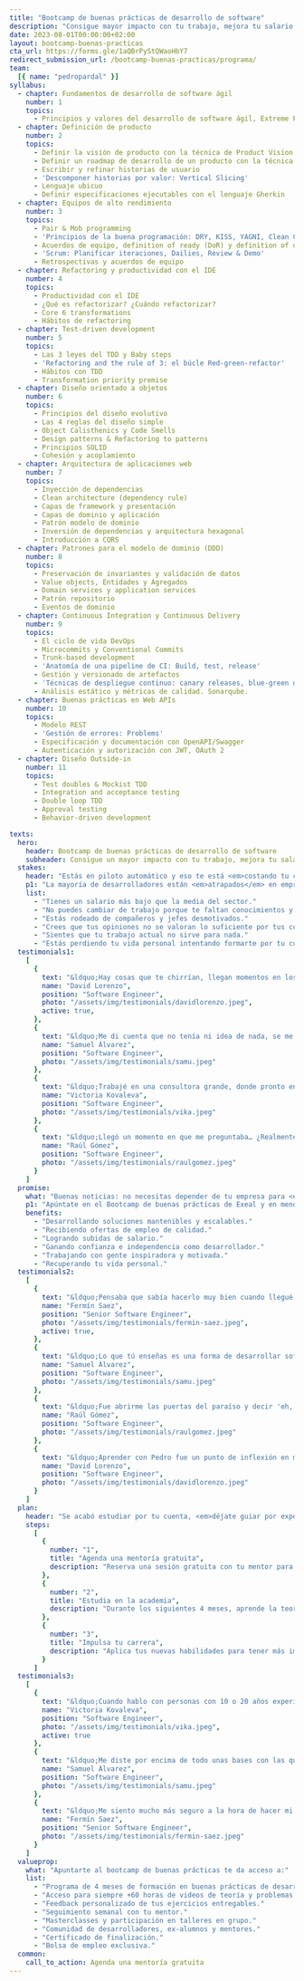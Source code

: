 ```yaml
---
title: "Bootcamp de buenas prácticas de desarrollo de software"
description: "Consigue mayor impacto con tu trabajo, mejora tu salario y recupera tu motivación."
date: 2023-08-01T00:00:00+02:00
layout: bootcamp-buenas-practicas
cta_url: https://forms.gle/1aQBrPyStQWaoHbY7
redirect_submission_url: /bootcamp-buenas-practicas/programa/
team:
  [{ name: "pedropardal" }]
syllabus:
  - chapter: Fundamentos de desarrollo de software ágil
    number: 1
    topics:
      - Principios y valores del desarrollo de software ágil, Extreme Programming DevOps y Software Craftsmanship
  - chapter: Definición de producto
    number: 2
    topics:
      - Definir la visión de producto con la técnica de Product Vision Board
      - Definir un roadmap de desarrollo de un producto con la técnica de Story Mapping
      - Escribir y refinar historias de usuario
      - 'Descomponer historias por valor: Vertical Slicing'
      - Lenguaje ubicuo
      - Definir especificaciones ejecutables con el lenguaje Gherkin
  - chapter: Equipos de alto rendimiento
    number: 3
    topics:
      - Pair & Mob programming
      - 'Principios de la buena programación: DRY, KISS, YAGNI, Clean Code'
      - Acuerdos de equipo, definition of ready (DoR) y definition of done (DoD)
      - 'Scrum: Planificar iteraciones, Dailies, Review & Demo'
      - Retrospectivas y acuerdos de equipo
  - chapter: Refactoring y productividad con el IDE
    number: 4
    topics:
      - Productividad con el IDE
      - ¿Qué es refactorizar? ¿Cuándo refactorizar?
      - Core 6 transformations
      - Hábitos de refactoring
  - chapter: Test-driven development
    number: 5
    topics:
      - Las 3 leyes del TDD y Baby steps
      - 'Refactoring and the rule of 3: el búcle Red-green-refactor'
      - Hábitos con TDD
      - Transformation priority premise
  - chapter: Diseño orientado a objetos
    number: 6
    topics:
      - Principios del diseño evolutivo
      - Las 4 reglas del diseño simple
      - Object Calisthenics y Code Smells
      - Design patterns & Refactoring to patterns
      - Principios SOLID
      - Cohesión y acoplamiento
  - chapter: Arquitectura de aplicaciones web
    number: 7
    topics:
      - Inyección de dependencias
      - Clean architecture (dependency rule)
      - Capas de framework y presentación
      - Capas de dominio y aplicación
      - Patrón modelo de dominio
      - Inversión de dependencias y arquitectura hexagonal
      - Introducción a CQRS
  - chapter: Patrones para el modelo de dominio (DDD)
    number: 8
    topics:
      - Preservación de invariantes y validación de datos
      - Value objects, Entidades y Agregados
      - Domain services y application services
      - Patrón repositorio
      - Eventos de dominio
  - chapter: Continuous Integration y Continuous Delivery
    number: 9
    topics:
      - El ciclo de vida DevOps
      - Microcommits y Conventional Commits
      - Trunk-based development
      - 'Anatomía de una pipeline de CI: Build, test, release'
      - Gestión y versionado de artefactos
      - 'Técnicas de despliegue continuo: canary releases, blue-green deployment'
      - Análisis estático y métricas de calidad. Sonarqube.
  - chapter: Buenas prácticas en Web APIs
    number: 10
    topics:
      - Modelo REST
      - 'Gestión de errores: Problems'
      - Especificación y documentación con OpenAPI/Swagger
      - Autenticación y autorización con JWT, OAuth 2
  - chapter: Diseño Outside-in
    number: 11
    topics:
      - Test doubles & Mockist TDD
      - Integration and acceptance testing
      - Double loop TDD
      - Approval testing
      - Behavior-driven development

texts:
  hero:
    header: Bootcamp de buenas prácticas de desarrollo de software
    subheader: Consigue un mayor impacto con tu trabajo, mejora tu salario y recupera tu motivación.
  stakes:
    header: "Estás en piloto automático y eso te está <em>costando tu carrera</em> como desarrollador."
    p1: "La mayoría de desarrolladores están <em>atrapados</em> en empresas mediocres, <em>desmotivados</em> por no tener oportunidades de crecer profesionalmente ni lograr impacto con su trabajo. ¿Te suena alguna de estas situaciones?:"
    list:
      - "Tienes un salario más bajo que la media del sector."
      - "No puedes cambiar de trabajo porque te faltan conocimientos y experiencia."
      - "Estás rodeado de compañeros y jefes desmotivados."
      - "Crees que tus opiniones no se valoran lo suficiente por tus compañeros."
      - "Sientes que tu trabajo actual no sirve para nada."
      - "Estás perdiendo tu vida personal intentando formarte por tu cuenta."
  testimonials1:
    [
      {
        text: "&ldquo;Hay cosas que te chirrían, llegan momentos en los que tú mismo te planteas que tiene que haber alguna manera más cuerda de hacer las cosas. Un día se me cruzaron los cables, y me dije… yo con esto no puedo seguir para adelante, esto es una salvajada, no puedo seguir así.&rdquo;",
        name: "David Lorenzo",
        position: "Software Engineer",
        photo: "/assets/img/testimonials/davidlorenzo.jpeg",
        active: true,
      },
      {
        text: "&ldquo;Me di cuenta que no tenía ni idea de nada, se me cayó el mundo encima, llevaba 4 años creyendo que programaba bien, y de repente si voy a otra empresa es que no me van ni a contratar, así que me asuste bastante.&rdquo;",
        name: "Samuel Álvarez",
        position: "Software Engineer",
        photo: "/assets/img/testimonials/samu.jpeg"
      },
      {
        text: "&ldquo;Trabajé en una consultora grande, donde pronto entendí que quería salir. En el mundo tech escuchaba mucho sobre testing, pair programming, y tenía ganas de probarlo, de trabajar de verdad en un equipo Agile, haciendo código con calidad. Sabía que si continuaba en esta empresa no iba a aprender muchas cosas.&rdquo;",
        name: "Victoria Kovaleva",
        position: "Software Engineer",
        photo: "/assets/img/testimonials/vika.jpeg"
      },
      {
        text: "&ldquo;Llegó un momento en que me preguntaba… ¿Realmente estoy aprendiendo a programar?  Intentaba aprender y hacer como podía. Veía el código de mis compañeros y pensaba, si veo que hacen las cosas de esta forma, pues supongo que será así…&rdquo;",
        name: "Raúl Gómez",
        position: "Software Engineer",
        photo: "/assets/img/testimonials/raulgomez.jpeg"
      }
    ]
  promise:
    what: "Buenas noticias: no necesitas depender de tu empresa para <em>dar el salto</em>."
    p1: "Apúntate en el Bootcamp de buenas prácticas de Exeal y en menos tiempo del que esperas estarás:"
    benefits:
      - "Desarrollando soluciones mantenibles y escalables."
      - "Recibiendo ofertas de empleo de calidad."
      - "Logrando subidas de salario."
      - "Ganando confianza e independencia como desarrollador."
      - "Trabajando con gente inspiradora y motivada."
      - "Recuperando tu vida personal."
  testimonials2:
    [
      {
        text: "&ldquo;Pensaba que sabía hacerlo muy bien cuando llegué a Voxel, pero cuando te conocí me abriste la mente.&rdquo;",
        name: "Fermín Saez",
        position: "Senior Software Engineer",
        photo: "/assets/img/testimonials/fermin-saez.jpeg",
        active: true,
      },
      {
        text: "&ldquo;Lo que tú enseñas es una forma de desarrollar software, son muchas piezas que se juntan para formar un puzzle.&rdquo;",
        name: "Samuel Álvarez",
        position: "Software Engineer",
        photo: "/assets/img/testimonials/samu.jpeg"
      },
      {
        text: "&ldquo;Fue abrirme las puertas del paraíso y decir 'eh, que hay sitios en los que se pueden hacer las cosas bien'&rdquo;",
        name: "Raúl Gómez",
        position: "Software Engineer",
        photo: "/assets/img/testimonials/raulgomez.jpeg"
      },
      {
        text: "&ldquo;Aprender con Pedro fue un punto de inflexión en mi carrera profesional&rdquo;",
        name: "David Lorenzo",
        position: "Software Engineer",
        photo: "/assets/img/testimonials/davidlorenzo.jpeg"
      }
    ] 
  plan:
    header: "Se acabó estudiar por tu cuenta, <em>déjate guiar por expertos</em>."
    steps:
      [
        {
          number: "1",
          title: "Agenda una mentoría gratuita",
          description: "Reserva una sesión gratuita con tu mentor para estudiar tu situación y ayudarte a definir tus próximos pasos.",
        },
        {
          number: "2",
          title: "Estudia en la academia",
          description: "Durante los siguientes 4 meses, aprende la teoria y aplicación de las buenas prácticas en la academia de Exeal.",
        },
        {
          number: "3",
          title: "Impulsa tu carrera",
          description: "Aplica tus nuevas habilidades para tener más impacto en tu empresa, aumentar tu salario o cambiar de trabajo.",
        }
      ]
  testimonials3:
    [
      {
        text: "&ldquo;Cuando hablo con personas con 10 o 20 años experiencia, me dicen que ojalá ellos hubieran podido aprender al principio todo lo que yo sé ahora&rdquo;",
        name: "Victoria Kovaleva",
        position: "Software Engineer",
        photo: "/assets/img/testimonials/vika.jpeg",
        active: true
      },
      {
        text: "&ldquo;Me diste por encima de todo unas bases con las que aprender, poder desarrollarme y saber si estoy yendo por el buen camino.&rdquo;",
        name: "Samuel Álvarez",
        position: "Software Engineer",
        photo: "/assets/img/testimonials/samu.jpeg"
      },
      {
        text: "&ldquo;Me siento mucho más seguro a la hora de hacer mi trabajo. Confío más no sólo en saber hacer cosas, sino en que tengo las herramientas necesarias para enfrentarme a ellas.&rdquo;",
        name: "Fermín Saez",
        position: "Senior Software Engineer",
        photo: "/assets/img/testimonials/fermin-saez.jpeg"
      }
    ]
  valueprop:
    what: "Apuntarte al bootcamp de buenas prácticas te da acceso a:"
    list:
      - "Programa de 4 meses de formación en buenas prácticas de desarrollo."
      - "Acceso para siempre +60 horas de videos de teoría y problemas resueltos."
      - "Feedback personalizado de tus ejercicios entregables."
      - "Seguimiento semanal con tu mentor."
      - "Masterclasses y participación en talleres en grupo."
      - "Comunidad de desarrolladores, ex-alumnos y mentores."
      - "Certificado de finalización."
      - "Bolsa de empleo exclusiva."
  common:
    call_to_action: Agenda una mentoría gratuita
---
```

